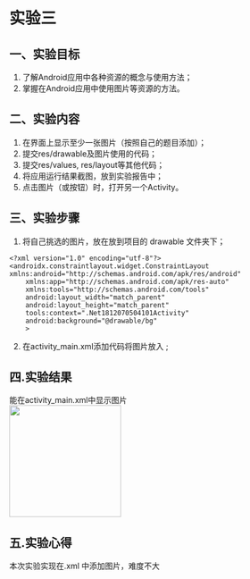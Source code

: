 # 实验三

## 一、实验目标
1. 了解Android应用中各种资源的概念与使用方法；  
2. 掌握在Android应用中使用图片等资源的方法。  

## 二、实验内容
1. 在界面上显示至少一张图片（按照自己的题目添加）；
2. 提交res/drawable及图片使用的代码；
3. 提交res/values, res/layout等其他代码；
4. 将应用运行结果截图，放到实验报告中；
5. 点击图片（或按钮）时，打开另一个Activity。  

## 三、实验步骤
1. 将自己挑选的图片，放在放到项目的 drawable 文件夹下；
```
<?xml version="1.0" encoding="utf-8"?>
<androidx.constraintlayout.widget.ConstraintLayout xmlns:android="http://schemas.android.com/apk/res/android"
    xmlns:app="http://schemas.android.com/apk/res-auto"
    xmlns:tools="http://schemas.android.com/tools"
    android:layout_width="match_parent"
    android:layout_height="match_parent"
    tools:context=".Net1812070504101Activity"
    android:background="@drawable/bg"
    >
   ```
2. 在activity_main.xml添加代码将图片放入 ;


## 四.实验结果
能在activity_main.xml中显示图片  
<img src="https://github.com/lyRomantic/android-labs-2020/blob/master/students/net1812070504101/lab3_1.png" width=200px>

## 五.实验心得
本次实验实现在.xml 中添加图片，难度不大
